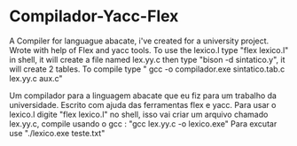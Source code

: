 # Compilador-Yacc-Flex
A Compiler for languague abacate, i've created for a university project. Wrote with help of Flex and yacc tools.
To use the lexico.l type "flex lexico.l" in shell, it will create a file named lex.yy.c then type "bison -d sintatico.y", it will create 2 tables. To compile type " gcc -o compilador.exe sintatico.tab.c lex.yy.c aux.c" 

Um compilador para a linguagem abacate que eu fiz para um trabalho da universidade. Escrito com ajuda das ferramentas flex e yacc.
Para usar o lexico.l digite "flex lexico.l" no shell, isso vai criar um arquivo chamado lex.yy.c, compile usando o gcc : "gcc lex.yy.c -o lexico.exe"
Para excutar use "./lexico.exe teste.txt"
